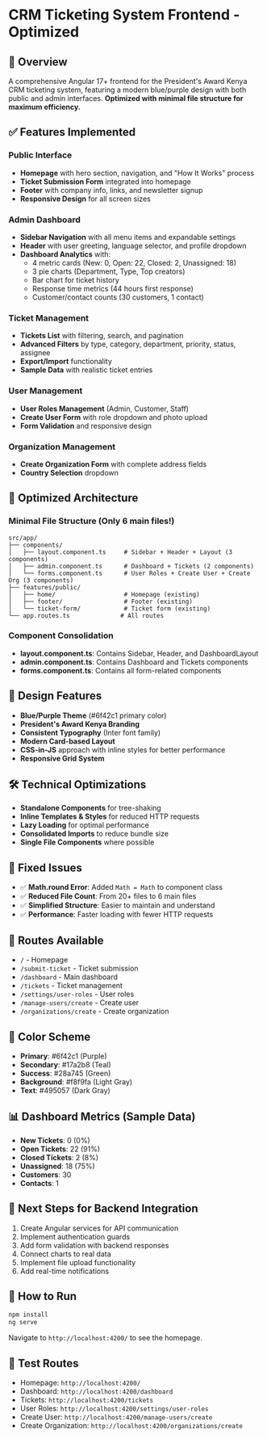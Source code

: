 # CRM Ticketing System Frontend - Optimized

## 🎯 Overview
A comprehensive Angular 17+ frontend for the President's Award Kenya CRM ticketing system, featuring a modern blue/purple design with both public and admin interfaces. **Optimized with minimal file structure for maximum efficiency.**

## ✅ Features Implemented

### Public Interface
- **Homepage** with hero section, navigation, and "How It Works" process
- **Ticket Submission Form** integrated into homepage
- **Footer** with company info, links, and newsletter signup
- **Responsive Design** for all screen sizes

### Admin Dashboard
- **Sidebar Navigation** with all menu items and expandable settings
- **Header** with user greeting, language selector, and profile dropdown
- **Dashboard Analytics** with:
  - 4 metric cards (New: 0, Open: 22, Closed: 2, Unassigned: 18)
  - 3 pie charts (Department, Type, Top creators)
  - Bar chart for ticket history
  - Response time metrics (44 hours first response)
  - Customer/contact counts (30 customers, 1 contact)

### Ticket Management
- **Tickets List** with filtering, search, and pagination
- **Advanced Filters** by type, category, department, priority, status, assignee
- **Export/Import** functionality
- **Sample Data** with realistic ticket entries

### User Management
- **User Roles Management** (Admin, Customer, Staff)
- **Create User Form** with role dropdown and photo upload
- **Form Validation** and responsive design

### Organization Management
- **Create Organization Form** with complete address fields
- **Country Selection** dropdown

## 🚀 Optimized Architecture

### **Minimal File Structure** (Only 6 main files!)
```
src/app/
├── components/
│   ├── layout.component.ts     # Sidebar + Header + Layout (3 components)
│   ├── admin.component.ts      # Dashboard + Tickets (2 components)  
│   └── forms.component.ts      # User Roles + Create User + Create Org (3 components)
├── features/public/
│   ├── home/                   # Homepage (existing)
│   ├── footer/                 # Footer (existing)
│   └── ticket-form/            # Ticket form (existing)
└── app.routes.ts              # All routes
```

### **Component Consolidation**
- **layout.component.ts**: Contains Sidebar, Header, and DashboardLayout
- **admin.component.ts**: Contains Dashboard and Tickets components
- **forms.component.ts**: Contains all form-related components

## 🎨 Design Features
- **Blue/Purple Theme** (#6f42c1 primary color)
- **President's Award Kenya Branding**
- **Consistent Typography** (Inter font family)
- **Modern Card-based Layout**
- **CSS-in-JS** approach with inline styles for better performance
- **Responsive Grid System**

## 🛠 Technical Optimizations
- **Standalone Components** for tree-shaking
- **Inline Templates & Styles** for reduced HTTP requests
- **Lazy Loading** for optimal performance
- **Consolidated Imports** to reduce bundle size
- **Single File Components** where possible

## 🔧 Fixed Issues
- ✅ **Math.round Error**: Added `Math = Math` to component class
- ✅ **Reduced File Count**: From 20+ files to 6 main files
- ✅ **Simplified Structure**: Easier to maintain and understand
- ✅ **Performance**: Faster loading with fewer HTTP requests

## 🎯 Routes Available
- `/` - Homepage
- `/submit-ticket` - Ticket submission
- `/dashboard` - Main dashboard
- `/tickets` - Ticket management
- `/settings/user-roles` - User roles
- `/manage-users/create` - Create user
- `/organizations/create` - Create organization

## 🎨 Color Scheme
- **Primary**: #6f42c1 (Purple)
- **Secondary**: #17a2b8 (Teal)
- **Success**: #28a745 (Green)
- **Background**: #f8f9fa (Light Gray)
- **Text**: #495057 (Dark Gray)

## 📊 Dashboard Metrics (Sample Data)
- **New Tickets**: 0 (0%)
- **Open Tickets**: 22 (91%)
- **Closed Tickets**: 2 (8%)
- **Unassigned**: 18 (75%)
- **Customers**: 30
- **Contacts**: 1

## 🔧 Next Steps for Backend Integration
1. Create Angular services for API communication
2. Implement authentication guards
3. Add form validation with backend responses
4. Connect charts to real data
5. Implement file upload functionality
6. Add real-time notifications

## 🚀 How to Run
```bash
npm install
ng serve
```

Navigate to `http://localhost:4200/` to see the homepage.

## 📱 Test Routes
- Homepage: `http://localhost:4200/`
- Dashboard: `http://localhost:4200/dashboard`
- Tickets: `http://localhost:4200/tickets`
- User Roles: `http://localhost:4200/settings/user-roles`
- Create User: `http://localhost:4200/manage-users/create`
- Create Organization: `http://localhost:4200/organizations/create`